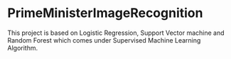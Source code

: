 # PrimeMinisterImageRecognition
This project is based on Logistic Regression, Support Vector machine and Random Forest which comes under Supervised Machine Learning Algorithm.
